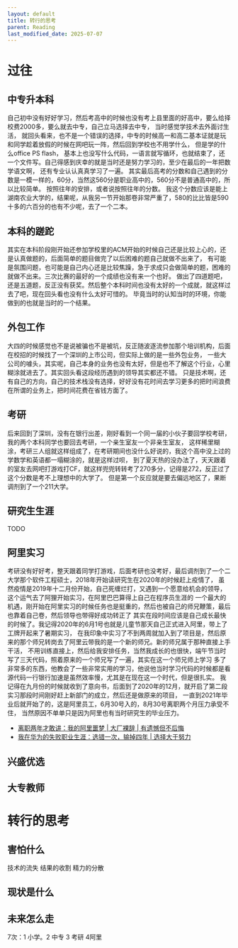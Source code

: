 ```yaml
---
layout: default
title: 转行的思考
parent: Reading
last_modified_date: 2025-07-07
---
```


# 过往

## 中专升本科

自己初中没有好好学习，然后考高中的时候也没有考上县里面的好高中，要么给择校费2000多，要么就去中专，自己立马选择去中专，
当时感觉学技术去外面讨生活，
就回头看来，也不是一个错误的选择，中专的时候高一和高二基本证就是玩和同学趁着放假的时候在网吧玩一阵，然后回到学校也不用学什么，
但是学的什么office PS flash，
基本上也没写什么代码，一语言就写循环，也就结束了，还一个文件写。自己得感到庆幸的就是当时还是努力学习的，至少在最后的一年把数学语文啊，
还有专业认认真真学习了一遍。
其实最后高考的分数和自己遇到的分数是一模一样的，60分，当然这560分是职业高中的，560分不是普通高中的，所以比较简单。
按照往年的安排，或者说按照往年的分数。
我这个分数应该是能上湖南农业大学的，结果呢，从我另一节开始那卷非常严重了，580的比比皆是590十多的六百分的也有不少呢，去了一个二本。

## 本科的蹉跎
其实在本科阶段刚开始还参加学校里的ACM开始的时候自己还是比较上心的，还是认真做题的，后面简单的题目做完了以后困难的题自己就做不出来了，
有可能是氛围问题，也可能是自己内心还是比较焦躁，急于求成只会做简单的题，困难的就做不出来。三次比赛的最好的一个成绩也没有来一个也好。
做出了四道题吧，还是五道题，反正没有获奖。然后整个本科时间也没有太好的一个成就，就这样过去了吧，现在回头看也没有什么太好可惜的。
毕竟当时的认知当时的环境，你能做到的也就是当时的一个结果。
## 外包工作
大四的时候感觉也不是说被骗也不是被坑，反正随波逐流参加那个培训机构，后面在校招的时候找了一个深圳的上市公司，但实际上做的是一些外包业务，
一些大公司的噱头，其实呢，自己本身的业务也没有太好，但是也不了解这个行业，心里糊涂就进去了。其实回头看这段经历遇到的领导其实都还不错。
只是技术啊，还有自己的方向，自己的技术栈没有选择，好好没有花时间去学习更多的把时间浪费在所谓的业务上，把时间花费在省钱方面了。
## 考研
后来回到了深圳，没有在银行出差，刚好看到一个同一届的小伙子要回学校考研，我的两个本科同学也要回去考研，一个亲生室友一个非亲生室友，
这样稀里糊涂，考研三人组就这样组成了，在考研期间也没什么好说的，我这个高中没上过的学数学和英语都一塌糊涂的，就是这样过呗，
到了夏天热的没办法了，天天跟着的室友去网吧打游戏打CF，就这样兜兜转转考了270多分，记得是272，反正过了这个分数是考不上理想中的大学了。
但是第一个反应就是要去偏远地区了，果断调剂到了一个211大学。
## 研究生生涯
TODO
## 阿里实习

考研没有好好考，整天跟着同学打游戏，后面考研也没考好，最后调剂到了一个二大学那个软件工程硕士，2018年开始读研究生在2020年的时候赶上疫情了，
虽然疫情是2019年十二月份开始，自己死缠烂打，又遇到一个愿意给机会的领导，这个运气去了阿狸开始实习，在阿里巴巴算得上自己在程序员生涯的
一个最大的机遇，刚开始在阿里实习的时候任务也是挺重的，然后也被自己的师兄鞭策，最后也靠着自己卷，然后领导也带得好成功转正了
其实在段时间应该是自己成长最快的时候了。我记得2020年的6月1号也就是儿童节那天自己正式进入阿里，带上了工牌开起来了暑期实习，
在我印象中实习了不到两周就加入到了项目是，然后原来的那个师兄转岗去了阿里云带我的是一个新的师兄。新的师兄属于那种直接上手干活，
不用训练直接上，然后给我安排任务，当然我成长的也很快，端午节当时写了三天代码，照着原来的一个师兄写了一遍，其实在这一个师兄师上学习
多了非常多的东西，他教会了一些非常实用的学习，他说他当时学习代码的时候都是看源代码一行银行加速是虽然效率慢，尤其是在现在这一个时代，但是很扎实。
我记得在九月份的时候就收到了意向书，后面到了2020年的12月，就开启了第二段实习那段时间刚好赶上新部门的成立，然后还是做原来的项目，
一直到2021年毕业后就开始了的，这是阿里员工，6月30号入的，8月30号离职两个月压力承受不住，
当然原因不单单只是因为阿里也有当时研究生的毕业压力。

- [离职两年才敢讲：我的阿里噩梦 | 大厂裸辞 | 有遗憾但不后悔](https://www.youtube.com/watch?v=XU_cAQOcE08)
- [我在华为的失败职业生涯：选错一次，输掉四年 | 选择大于努力](https://www.youtube.com/watch?v=scN27X7cWvs)
## 兴盛优选

## 大专教师

# 转行的思考

## 害怕什么

技术的流失
结果的收割
精力的分散

## 现状是什么

## 未来怎么走

7次：1 小学。2 中专 3 考研 4阿里